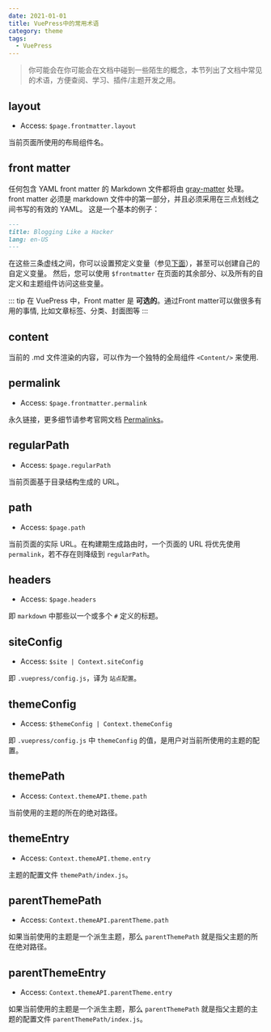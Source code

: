 ```yaml
---
date: 2021-01-01
title: VuePress中的常用术语
category: theme
tags:
  - VuePress
---
```


> 你可能会在你可能会在文档中碰到一些陌生的概念，本节列出了文档中常见的术语，方便查阅、学习、插件/主题开发之用。

<!-- more -->

## layout

- Access: `$page.frontmatter.layout`

当前页面所使用的布局组件名。

## front matter

任何包含 YAML front matter 的 Markdown 文件都将由 [gray-matter](https://github.com/jonschlinkert/gray-matter) 处理。front matter 必须是 markdown 文件中的第一部分，并且必须采用在三点划线之间书写的有效的 YAML。 这是一个基本的例子：

```markdown
---
title: Blogging Like a Hacker
lang: en-US
---
```

在这些三条虚线之间，你可以设置预定义变量（参见[下面](#预定义变量)），甚至可以创建自己的自定义变量。 然后，您可以使用 `$frontmatter` 在页面的其余部分、以及所有的自定义和主题组件访问这些变量。

::: tip
在 VuePress 中，Front matter 是 **可选的**。通过Front matter可以做很多有用的事情, 比如文章标签、分类、封面图等
:::

## content

当前的 .md 文件渲染的内容，可以作为一个独特的全局组件 `<Content/>` 来使用.

## permalink

- Access: `$page.frontmatter.permalink`

永久链接，更多细节请参考官网文档 [Permalinks](https://vuepress.vuejs.org/zh/guide/permalinks.html)。

## regularPath

- Access: `$page.regularPath`

当前页面基于目录结构生成的 URL。

## path

- Access: `$page.path`

当前页面的实际 URL。在构建期生成路由时，一个页面的 URL 将优先使用 `permalink`，若不存在则降级到 `regularPath`。

## headers

- Access: `$page.headers`

即 `markdown` 中那些以一个或多个 `#` 定义的标题。

## siteConfig

- Access: `$site | Context.siteConfig`

即 `.vuepress/config.js`，译为 `站点配置`。

## themeConfig

- Access: `$themeConfig | Context.themeConfig`

即 `.vuepress/config.js` 中 `themeConfig` 的值，是用户对当前所使用的主题的配置。

## themePath

- Access: `Context.themeAPI.theme.path`

当前使用的主题的所在的绝对路径。

## themeEntry

- Access: `Context.themeAPI.theme.entry`

主题的配置文件 `themePath/index.js`。

## parentThemePath

- Access: `Context.themeAPI.parentTheme.path`

如果当前使用的主题是一个派生主题，那么 `parentThemePath` 就是指父主题的所在绝对路径。

## parentThemeEntry

- Access: `Context.themeAPI.parentTheme.entry`

如果当前使用的主题是一个派生主题，那么 `parentThemePath` 就是指父主题的主题的配置文件 `parentThemePath/index.js`。